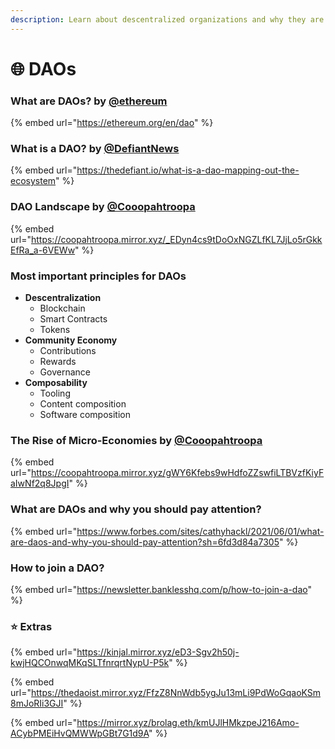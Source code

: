 ```yaml
---
description: Learn about descentralized organizations and why they are important.
---
```


# 🌐 DAOs



### What are DAOs? by [@ethereum](https://twitter.com/ethereum)

{% embed url="https://ethereum.org/en/dao" %}

### What is a DAO? by [@DefiantNews](https://twitter.com/DefiantNews)

{% embed url="https://thedefiant.io/what-is-a-dao-mapping-out-the-ecosystem" %}

### DAO Landscape by [@Cooopahtroopa](https://twitter.com/Cooopahtroopa)

{% embed url="https://coopahtroopa.mirror.xyz/_EDyn4cs9tDoOxNGZLfKL7JjLo5rGkkEfRa_a-6VEWw" %}

### Most important principles for DAOs <a href="#most-important-principles-for-daos" id="most-important-principles-for-daos"></a>

* **Descentralization**
  * Blockchain
  * Smart Contracts
  * Tokens
* **Community Economy**
  * Contributions
  * Rewards
  * Governance
* **Composability**
  * Tooling
  * Content composition
  * Software composition

### The Rise of Micro-Economies by [@Cooopahtroopa](https://twitter.com/Cooopahtroopa)

{% embed url="https://coopahtroopa.mirror.xyz/gWY6Kfebs9wHdfoZZswfiLTBVzfKiyFaIwNf2q8JpgI" %}

### What are DAOs and why you should pay attention?

{% embed url="https://www.forbes.com/sites/cathyhackl/2021/06/01/what-are-daos-and-why-you-should-pay-attention?sh=6fd3d84a7305" %}

### How to join a DAO?

{% embed url="https://newsletter.banklesshq.com/p/how-to-join-a-dao" %}

### ⭐️ Extras

{% embed url="https://kinjal.mirror.xyz/eD3-Sgv2h50j-kwjHQCOnwqMKqSLTfnrqrtNypU-P5k" %}

{% embed url="https://thedaoist.mirror.xyz/FfzZ8NnWdb5ygJu13mLi9PdWoGqaoKSm8mJoRIi3GJI" %}

{% embed url="https://mirror.xyz/brolag.eth/kmUJlHMkzpeJ216Amo-ACybPMEiHvQMWWpGBt7G1d9A" %}
